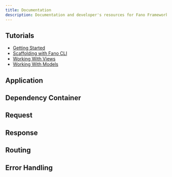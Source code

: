 ```yaml
---
title: Documentation
description: Documentation and developer's resources for Fano Framework, web application framework for modern Pascal programming language
---
```


## Tutorials

- [Getting Started](/getting-started)
- [Scaffolding with Fano CLI](/scaffolding-with-fano-cli)
- [Working With Views](/working-with-views)
- [Working With Models](/working-with-models)

## Application


## Dependency Container

## Request

## Response

## Routing

## Error Handling
